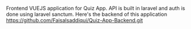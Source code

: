Frontend VUEJS application for Quiz App. API is built in laravel and auth is done using laravel sanctum. Here's the backend of this application https://github.com/Faisalsaddiqui/Quiz-App-Backend.git

